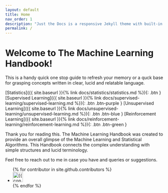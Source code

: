 ```yaml
---
layout: default
title: Home
nav_order: 1
description: "Just the Docs is a responsive Jekyll theme with built-in search that is easily customizable and hosted on GitHub Pages."
permalink: /
---
```


# Welcome to The Machine Learning Handbook!

This is a handy quick one stop guide to refresh your memory or a quck base for grasping concepts written in clear, lucid and relatable language.

[Statistics]({{ site.baseurl }}{% link docs/statistics/statistics.md %}){: .btn }
[Supervised Learning]({{ site.baseurl }}{% link docs/supervised-learning/supervised-learning.md %}){: .btn .btn-purple }
[Unsupervised Learning]({{ site.baseurl }}{% link docs/unsupervised-learning/unsupervised-learning.md %}){: .btn .btn-blue }
[Reinforcement Learning]({{ site.baseurl }}{% link docs/reinforcement-learning/reinforcement-learning.md %}){: .btn .btn-green }


Thank you for reading this. The Machine Learning Handbook was created to provide an overall glimpse of the Machine Learning and Statistical Algorithms. This Handbook connects the complex understanding with simple structures and lucid terminology.

Feel free to reach out to me in case you have and queries or suggestions.


<ul class="list-style-none">
{% for contributor in site.github.contributors %}
  <li class="d-inline-block mr-1">
     <a href="{{ contributor.html_url }}"><img src="{{ contributor.avatar_url }}" width="32" height="32" alt="{{ contributor.login }}"/></a>
  </li>
{% endfor %}
</ul>
